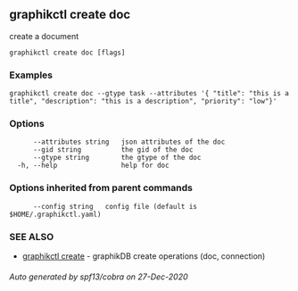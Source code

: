 ## graphikctl create doc

create a document

```
graphikctl create doc [flags]
```

### Examples

```
graphikctl create doc --gtype task --attributes '{ "title": "this is a title", "description": "this is a description", "priority": "low"}'
```

### Options

```
      --attributes string   json attributes of the doc
      --gid string          the gid of the doc
      --gtype string        the gtype of the doc
  -h, --help                help for doc
```

### Options inherited from parent commands

```
      --config string   config file (default is $HOME/.graphikctl.yaml)
```

### SEE ALSO

* [graphikctl create](graphikctl_create.md)	 - graphikDB create operations (doc, connection)

###### Auto generated by spf13/cobra on 27-Dec-2020
